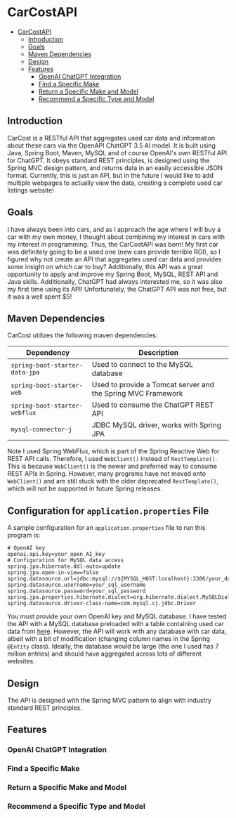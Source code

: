 # CarCostAPI

<!-- TOC -->

* [CarCostAPI](#carcostapi)
    * [Introduction](#introduction)
    * [Goals](#goals)
    * [Maven Dependencies](#maven-dependencies)
    * [Design](#design)
    * [Features](#features)
        * [OpenAI ChatGPT Integration](#openai-chatgpt-integration)
        * [Find a Specific Make](#find-a-specific-make)
        * [Return a Specific Make and Model](#return-a-specific-make-and-model)
        * [Recommend a Specific Type and Model](#recommend-a-specific-type-and-model)

<!-- TOC -->

## Introduction

CarCost is a RESTful API that aggregates used car data and information about these cars via the OpenAPI ChatGPT 3.5
AI model. It is built using Java, Spring Boot, Maven, MySQL and of course OpenAI's own RESTful API for ChatGPT. It obeys
standard REST principles, is designed using the Spring MVC design pattern, and returns data in an easily accessible JSON
format. Currently, this is just an API, but in the future I would like to add multiple webpages to actually view the
data, creating a complete used car listings website!

## Goals

I have always been into cars, and as I approach the age where I will buy a car with my own money, I thought about
combining my interest in cars with my interest in programming. Thus, the CarCostAPI was born! My first car was
definitely going to be a used one (new cars provide terrible ROI), so I figured why not create an API that aggregates
used car data and provides some insight on which car to buy? Additionally, this API was a great opportunity to apply and
improve my Spring Boot, MySQL, REST API and Java skills. Additionally, ChatGPT had always interested me, so it was also
my first time using its API! Unfortunately, the ChatGPT API was not free, but it was a well spent $5!

## Maven Dependencies

CarCost utilizes the following maven dependencies:

<div align="center">

| Dependency                     | Description                                                  |
|--------------------------------|--------------------------------------------------------------|
| `spring-boot-starter-data-jpa` | Used to connect to the MySQL database                        |
| `spring-boot-starter-web`      | Used to provide a Tomcat server and the Spring MVC Framework |
| `spring-boot-starter-webflux`  | Used to consume the ChatGPT REST API                         |
| `mysql-connector-j`            | JDBC MySQL driver, works with Spring JPA                     |

</div>

Note I used Spring WebFlux, which is part of the Spring Reactive Web for REST API calls. Therefore, I used `WebClient()`
instead of `RestTemplate()`. This is because `WebClient()` is the newer and preferred way to consume REST APIs in
Spring. However, many programs have not moved onto `WebClient()` and are still stuck with the older
deprecated `RestTemplate()`, which will not be supported in future Spring releases.

## Configuration for `application.properties` File

A sample configuration for an `application.properties` file to run this program is:

```properties
# OpenAI key
openai.api.key=your_open_AI_key
# Configuration for MySQL data access
spring.jpa.hibernate.ddl-auto=update
spring.jpa.open-in-view=false
spring.datasource.url=jdbc:mysql://${MYSQL_HOST:localhost}:3306/your_database_name
spring.datasource.username=your_sql_username
spring.datasource.password=your_sql_password
spring.jpa.properties.hibernate.dialect=org.hibernate.dialect.MySQLDialect
spring.datasource.driver-class-name=com.mysql.cj.jdbc.Driver
```

You must provide your own OpenAI key and MySQL database. I have tested the API with a MySQL database preloaded with a
table containing used car data
from [here](https://www.kaggle.com/datasets/rupeshraundal/marketcheck-automotive-data-us-canada). However, the API will work with any database with car data, albeit with a bit of modification (changing column names in the Spring `@Entity` class). Ideally, the database would be large (the one I used has 7 million entries) and should have aggregated across lots of different websites.

## Design

The API is designed with the Spring MVC pattern to align with industry standard REST principles.

## Features

### OpenAI ChatGPT Integration

### Find a Specific Make

### Return a Specific Make and Model

### Recommend a Specific Type and Model